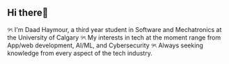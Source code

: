 ## Hi there👋

୨ৎ I'm Daad Haymour, a third year student in Software and Mechatronics at the University of Calgary
୨ৎ My interests in tech at the moment range from App/web development, AI/ML, and Cybersecurity
୨ৎ Always seeking knowledge from every aspect of the tech industry.


<!--
**daadhaymour/daadhaymour** is a ✨ _special_ ✨ repository because its `README.md` (this file) appears on your GitHub profile.

Here are some ideas to get you started:

- 🔭 I’m currently working on ...
- 🌱 I’m currently learning ...
- 👯 I’m looking to collaborate on ...
- 🤔 I’m looking for help with ...
- 💬 Ask me about ...
- 📫 How to reach me: ...
- 😄 Pronouns: ...
- ⚡ Fun fact: ...
-->
